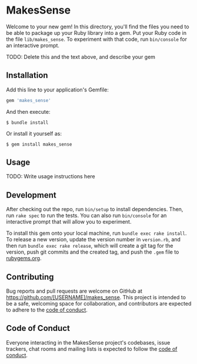 # MakesSense

Welcome to your new gem! In this directory, you'll find the files you need to be able to package up your Ruby library into a gem. Put your Ruby code in the file `lib/makes_sense`. To experiment with that code, run `bin/console` for an interactive prompt.

TODO: Delete this and the text above, and describe your gem

## Installation

Add this line to your application's Gemfile:

```ruby
gem 'makes_sense'
```

And then execute:

    $ bundle install

Or install it yourself as:

    $ gem install makes_sense

## Usage

TODO: Write usage instructions here

## Development

After checking out the repo, run `bin/setup` to install dependencies. Then, run `rake spec` to run the tests. You can also run `bin/console` for an interactive prompt that will allow you to experiment.

To install this gem onto your local machine, run `bundle exec rake install`. To release a new version, update the version number in `version.rb`, and then run `bundle exec rake release`, which will create a git tag for the version, push git commits and the created tag, and push the `.gem` file to [rubygems.org](https://rubygems.org).

## Contributing

Bug reports and pull requests are welcome on GitHub at https://github.com/[USERNAME]/makes_sense. This project is intended to be a safe, welcoming space for collaboration, and contributors are expected to adhere to the [code of conduct](https://github.com/[USERNAME]/makes_sense/blob/master/CODE_OF_CONDUCT.md).

## Code of Conduct

Everyone interacting in the MakesSense project's codebases, issue trackers, chat rooms and mailing lists is expected to follow the [code of conduct](https://github.com/[USERNAME]/makes_sense/blob/master/CODE_OF_CONDUCT.md).
